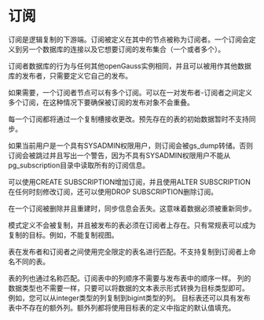 # 订阅

订阅是逻辑复制的下游端。订阅被定义在其中的节点被称为订阅者。一个订阅会定义到另一个数据库的连接以及它想要订阅的发布集合（一个或者多个）。

订阅者数据库的行为与任何其他openGauss实例相同，并且可以被用作其他数据库的发布者，只需要定义它自己的发布。

如果需要，一个订阅者节点可以有多个订阅。可以在一对发布者-订阅者之间定义多个订阅，在这种情况下要确保被订阅的发布对象不会重叠。

每一个订阅都将通过一个复制槽接收更改。预先存在的表的初始数据暂时不支持同步。

如果当前用户是一个具有SYSADMIN权限用户，则订阅会被gs_dump转储。否则订阅会被跳过并且写出一个警告，因为不具有SYSADMIN权限用户不能从pg_subscription目录中读取所有的订阅信息。

可以使用CREATE SUBSCRIPTION增加订阅，并且使用ALTER SUBSCRIPTION在任何时刻修改订阅，还可以使用DROP SUBSCRIPTION删除订阅。

在一个订阅被删除并且重建时，同步信息会丢失。这意味着数据必须被重新同步。

模式定义不会被复制，并且被发布的表必须在订阅者上存在。只有常规表可以成为复制的目标。例如，不能复制视图。

表在发布者和订阅者之间使用完全限定的表名进行匹配。不支持复制到订阅者上命名不同的表。

表的列也通过名称匹配。订阅表中的列顺序不需要与发布表中的顺序一样。 列的数据类型也不需要一样，只要可以将数据的文本表示形式转换为目标类型即可。 例如，您可以从integer类型的列复制到bigint类型的列。 目标表还可以具有发布表中不存在的额外列。额外列都将使用目标表的定义中指定的默认值填充。